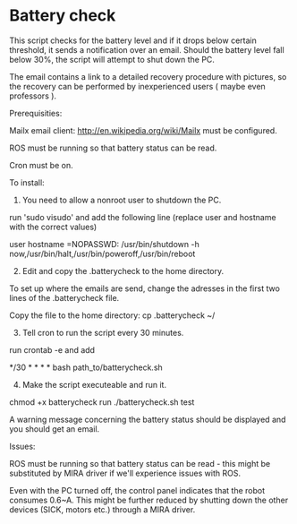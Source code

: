 Battery check
=============

This script checks for the battery level and if it drops below certain threshold, it sends a notification over an email.
Should the battery level fall below 30%, the script will attempt to shut down the PC.

The email contains a link to a detailed recovery procedure with pictures, so the recovery can be performed by inexperienced users ( maybe even professors ).

Prerequisities:

Mailx email client: http://en.wikipedia.org/wiki/Mailx must be configured.

ROS must be running so that battery status can be read.

Cron must be on.

To install:

1) You need to allow a nonroot user to shutdown the PC.

run 'sudo visudo' and add the following line (replace user and hostname with the correct values)

user hostname =NOPASSWD: /usr/bin/shutdown -h now,/usr/bin/halt,/usr/bin/poweroff,/usr/bin/reboot

2) Edit and copy the .batterycheck to the home directory.

To set up where the emails are send, change the adresses in the first two lines of the .batterycheck file. 

Copy the file to the home directory:  cp .batterycheck ~/

3) Tell cron to run the script every 30 minutes.

run crontab -e
and add

*/30 * * * * bash path_to/batterycheck.sh


4) Make the script executeable and run it.

chmod +x batterycheck
run ./batterycheck.sh test

A warning message concerning the battery status should be displayed and you should get an email.


Issues:

ROS must be running so that battery status can be read - this might be substituted by MIRA driver if we'll experience issues with ROS.

Even with the PC turned off, the control panel indicates that the robot consumes 0.6~A. This might be further reduced by shutting down the other devices (SICK, motors etc.) through a MIRA driver.
